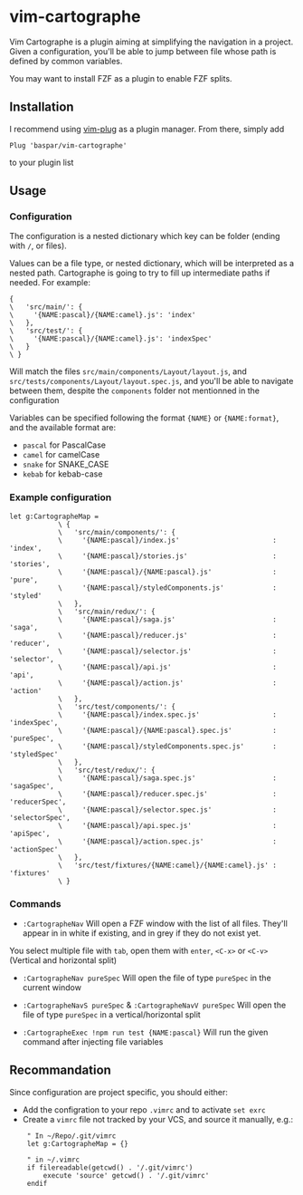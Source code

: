 # vim-cartographe

Vim Cartographe is a plugin aiming at simplifying the navigation in a project.
Given a configuration, you'll be able to jump between file whose path is defined by common variables.

You may want to install FZF as a plugin to enable FZF splits.

## Installation

I recommend using [vim-plug](https://github.com/junegunn/vim-plug) as a plugin manager.
From there, simply add
```vim
Plug 'baspar/vim-cartographe'
```
to your plugin list

## Usage

### Configuration
The configuration is a nested dictionary which key can be folder (ending with `/`, or files).

Values can be a file type, or nested dictionary, which will be interpreted as a nested path.
Cartographe is going to try to fill up intermediate paths if needed.
For example:
```vim
{
\   'src/main/': {
\     '{NAME:pascal}/{NAME:camel}.js': 'index'
\   },
\   'src/test/': {
\     '{NAME:pascal}/{NAME:camel}.js': 'indexSpec'
\   }
\ }
```

Will match the files `src/main/components/Layout/layout.js`, and `src/tests/components/Layout/layout.spec.js`, and you'll be able to navigate between them, despite the `components` folder not mentionned in the configuration

Variables can be specified following the format `{NAME}` or `{NAME:format}`, and the available format are:
- `pascal` for PascalCase
- `camel` for camelCase
- `snake` for SNAKE_CASE
- `kebab` for kebab-case



### Example configuration
```vim
let g:CartographeMap =
            \ {
            \   'src/main/components/': {
            \     '{NAME:pascal}/index.js'                       : 'index',
            \     '{NAME:pascal}/stories.js'                     : 'stories',
            \     '{NAME:pascal}/{NAME:pascal}.js'               : 'pure',
            \     '{NAME:pascal}/styledComponents.js'            : 'styled'
            \   },
            \   'src/main/redux/': {
            \     '{NAME:pascal}/saga.js'                        : 'saga',
            \     '{NAME:pascal}/reducer.js'                     : 'reducer',
            \     '{NAME:pascal}/selector.js'                    : 'selector',
            \     '{NAME:pascal}/api.js'                         : 'api',
            \     '{NAME:pascal}/action.js'                      : 'action'
            \   },
            \   'src/test/components/': {
            \     '{NAME:pascal}/index.spec.js'                  : 'indexSpec',
            \     '{NAME:pascal}/{NAME:pascal}.spec.js'          : 'pureSpec',
            \     '{NAME:pascal}/styledComponents.spec.js'       : 'styledSpec'
            \   },
            \   'src/test/redux/': {
            \     '{NAME:pascal}/saga.spec.js'                   : 'sagaSpec',
            \     '{NAME:pascal}/reducer.spec.js'                : 'reducerSpec',
            \     '{NAME:pascal}/selector.spec.js'               : 'selectorSpec',
            \     '{NAME:pascal}/api.spec.js'                    : 'apiSpec',
            \     '{NAME:pascal}/action.spec.js'                 : 'actionSpec'
            \   },
            \   'src/test/fixtures/{NAME:camel}/{NAME:camel}.js' : 'fixtures'
            \ }
```

### Commands
- `:CartographeNav`
Will open a FZF window with the list of all files. They'll appear in in white if existing, and in grey if they do not exist yet.

You select multiple file with `tab`, open them with `enter`, `<C-x>` or `<C-v>` (Vertical and horizontal split)

- `:CartographeNav pureSpec`
Will open the file of type `pureSpec` in the current window

- `:CartographeNavS pureSpec` & `:CartographeNavV pureSpec`
Will open the file of type `pureSpec` in a vertical/horizontal split

- `:CartographeExec !npm run test {NAME:pascal}`
Will run the given command after injecting file variables


## Recommandation
Since configuration are project specific, you should either:
- Add the configration to your repo `.vimrc` and to activate `set exrc`
- Create a `vimrc` file not tracked by your VCS, and source it manually, e.g.:
   ```vim
    " In ~/Repo/.git/vimrc
    let g:CartographeMap = {}

    " in ~/.vimrc
    if filereadable(getcwd() . '/.git/vimrc')
        execute 'source' getcwd() . '/.git/vimrc'
    endif
   ```

